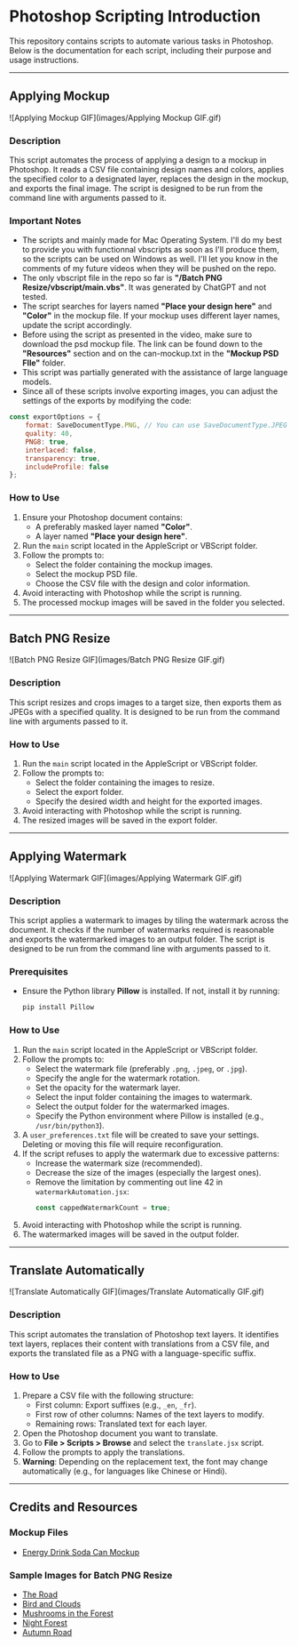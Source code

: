 # Photoshop Scripting Introduction

This repository contains scripts to automate various tasks in Photoshop. Below is the documentation for each script, including their purpose and usage instructions.

---

## Applying Mockup

![Applying Mockup GIF](images/Applying Mockup GIF.gif)

### Description
This script automates the process of applying a design to a mockup in Photoshop. It reads a CSV file containing design names and colors, applies the specified color to a designated layer, replaces the design in the mockup, and exports the final image. The script is designed to be run from the command line with arguments passed to it.

### Important Notes
- The scripts and mainly made for Mac Operating System. I'll do my best to provide you with functionnal vbscripts as soon as I'll produce them, so the scripts can be used on Windows as well. I'll let you know in the comments of my future videos when they will be pushed on the repo.
- The only vbscript file in the repo so far is **"/Batch PNG Resize/vbscript/main.vbs"**. It was generated by ChatGPT and not tested.
- The script searches for layers named **"Place your design here"** and **"Color"** in the mockup file. If your mockup uses different layer names, update the script accordingly.
- Before using the script as presented in the video, make sure to download the psd mockup file. The link can be found down to the **"Resources"** section and on the can-mockup.txt in the **"Mockup PSD FIle"** folder.
- This script was partially generated with the assistance of large language models.
- Since all of these scripts involve exporting images, you can adjust the settings of the exports by modifying the code:
``` javascript
const exportOptions = {
    format: SaveDocumentType.PNG, // You can use SaveDocumentType.JPEG or SaveDocumentType.COMPUSERVEGIF as well
    quality: 40,
    PNG8: true,
    interlaced: false,
    transparency: true,
    includeProfile: false
};
```

### How to Use
1. Ensure your Photoshop document contains:
    - A preferably masked layer named **"Color"**.
    - A layer named **"Place your design here"**.
2. Run the `main` script located in the AppleScript or VBScript folder.
3. Follow the prompts to:
    - Select the folder containing the mockup images.
    - Select the mockup PSD file.
    - Choose the CSV file with the design and color information.
4. Avoid interacting with Photoshop while the script is running.
5. The processed mockup images will be saved in the folder you selected.

---

## Batch PNG Resize

![Batch PNG Resize GIF](images/Batch PNG Resize GIF.gif)

### Description
This script resizes and crops images to a target size, then exports them as JPEGs with a specified quality. It is designed to be run from the command line with arguments passed to it.

### How to Use
1. Run the `main` script located in the AppleScript or VBScript folder.
2. Follow the prompts to:
    - Select the folder containing the images to resize.
    - Select the export folder.
    - Specify the desired width and height for the exported images.
3. Avoid interacting with Photoshop while the script is running.
4. The resized images will be saved in the export folder.

---

## Applying Watermark

![Applying Watermark GIF](images/Applying Watermark GIF.gif)

### Description
This script applies a watermark to images by tiling the watermark across the document. It checks if the number of watermarks required is reasonable and exports the watermarked images to an output folder. The script is designed to be run from the command line with arguments passed to it.

### Prerequisites
- Ensure the Python library **Pillow** is installed. If not, install it by running:
  ```bash
  pip install Pillow
  ```

### How to Use
1. Run the `main` script located in the AppleScript or VBScript folder.
2. Follow the prompts to:
    - Select the watermark file (preferably `.png`, `.jpeg`, or `.jpg`).
    - Specify the angle for the watermark rotation.
    - Set the opacity for the watermark layer.
    - Select the input folder containing the images to watermark.
    - Select the output folder for the watermarked images.
    - Specify the Python environment where Pillow is installed (e.g., `/usr/bin/python3`).
3. A `user_preferences.txt` file will be created to save your settings. Deleting or moving this file will require reconfiguration.
4. If the script refuses to apply the watermark due to excessive patterns:
    - Increase the watermark size (recommended).
    - Decrease the size of the images (especially the largest ones).
    - Remove the limitation by commenting out line 42 in `watermarkAutomation.jsx`:
      ```javascript
      const cappedWatermarkCount = true;
      ```
5. Avoid interacting with Photoshop while the script is running.
6. The watermarked images will be saved in the output folder.

---

## Translate Automatically

![Translate Automatically GIF](images/Translate Automatically GIF.gif)

### Description
This script automates the translation of Photoshop text layers. It identifies text layers, replaces their content with translations from a CSV file, and exports the translated file as a PNG with a language-specific suffix.

### How to Use
1. Prepare a CSV file with the following structure:
    - First column: Export suffixes (e.g., `_en`, `_fr`).
    - First row of other columns: Names of the text layers to modify.
    - Remaining rows: Translated text for each layer.
2. Open the Photoshop document you want to translate.
3. Go to **File > Scripts > Browse** and select the `translate.jsx` script.
4. Follow the prompts to apply the translations.
5. **Warning**: Depending on the replacement text, the font may change automatically (e.g., for languages like Chinese or Hindi).

---

## Credits and Resources

### Mockup Files
- [Energy Drink Soda Can Mockup](https://mockuptree.com/free/energy-drink-soda-can-mockup)

### Sample Images for Batch PNG Resize
- [The Road](https://cdn.pixabay.com/photo/2015/06/19/21/24/the-road-815297__480.jpg)
- [Bird and Clouds](https://pixabay.com/photos/bird-blue-clouds-weather-pen-8788491/)
- [Mushrooms in the Forest](https://pixabay.com/fr/photos/champignons-mousse-les-bois-for%C3%AAt-8328101/)
- [Night Forest](https://pixabay.com/illustrations/night-forest-glowworm-light-3078326/)
- [Autumn Road](https://pixabay.com/fr/photos/route-for%C3%AAt-tombe-automne-saison-1072823/)

